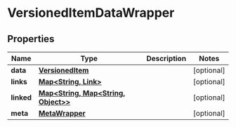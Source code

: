 
# VersionedItemDataWrapper

## Properties
Name | Type | Description | Notes
------------ | ------------- | ------------- | -------------
**data** | [**VersionedItem**](VersionedItem.md) |  |  [optional]
**links** | [**Map&lt;String, Link&gt;**](Link.md) |  |  [optional]
**linked** | [**Map&lt;String, Map&lt;String, Object&gt;&gt;**](Map.md) |  |  [optional]
**meta** | [**MetaWrapper**](MetaWrapper.md) |  |  [optional]



